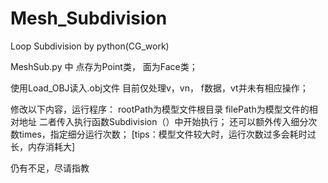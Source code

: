# Mesh_Subdivision
Loop Subdivision by python(CG_work)


MeshSub.py 中 点存为Point类， 面为Face类；

使用Load_OBJ读入.obj文件
目前仅处理v，vn， f数据，vt并未有相应操作；

修改以下内容，运行程序：
rootPath为模型文件根目录
filePath为模型文件的相对地址
二者传入执行函数Subdivision（）中开始执行；
还可以额外传入细分次数times，指定细分运行次数；
[tips：模型文件较大时，运行次数过多会耗时过长，内存消耗大]

仍有不足，尽请指教
